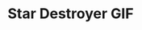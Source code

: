 # Star Destroyer GIF

<figure><img src="../.gitbook/assets/Star Destroyer Compressed.gif" alt=""><figcaption></figcaption></figure>
